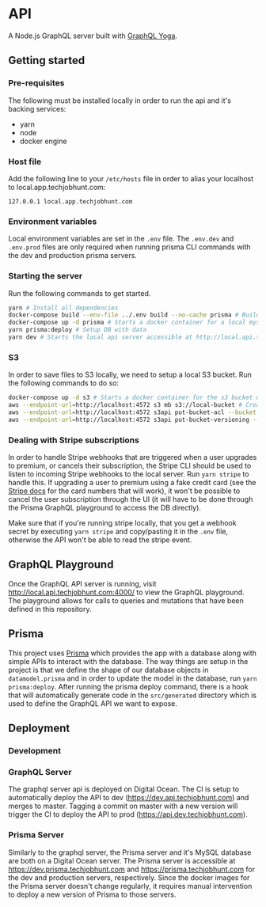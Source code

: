 # API

A Node.js GraphQL server built with [GraphQL Yoga](https://github.com/prisma/graphql-yoga).

## Getting started

### Pre-requisites

The following must be installed locally in order to run the api and it's backing services:

- yarn
- node
- docker engine

### Host file

Add the following line to your `/etc/hosts` file in order to alias your localhost to local.app.techjobhunt.com:

```text
127.0.0.1 local.app.techjobhunt.com
```

### Environment variables

Local environment variables are set in the `.env` file. The `.env.dev` and `.env.prod` files are only required when running prisma CLI commands with the dev and production prisma servers.

### Starting the server

Run the following commands to get started.

```bash
yarn # Install all dependencies
docker-compose build --env-file ../.env build --no-cache prisma # Build prisma docker image
docker-compose up -d prisma # Starts a docker container for a local mysql server and a prisma server
yarn prisma:deploy # Setup DB with data
yarn dev # Starts the local api server accessible at http://local.api.techjobhunt.com:4000
```

### S3

In order to save files to S3 locally, we need to setup a local S3 bucket. Run the following commands to do so:

```bash
docker-compose up -d s3 # Starts a docker container for the s3 bucket using localstack
aws --endpoint-url=http://localhost:4572 s3 mb s3://local-bucket # Creates the s3 bucket locally
aws --endpoint-url=http://localhost:4572 s3api put-bucket-acl --bucket local-bucket --acl public-read # Allows the read/write access to the bucket
aws --endpoint-url=http://localhost:4572 s3api put-bucket-versioning --bucket local-bucket --versioning-configuration Status=Enabled # Enable file versioning
```

### Dealing with Stripe subscriptions

In order to handle Stripe webhooks that are triggered when a user upgrades to premium, or cancels their subscription, the Stripe CLI should be used to listen to incoming Stripe webhooks to the local server. Run `yarn stripe` to handle this. If upgrading a user to premium using a fake credit card (see the [Stripe docs](https://stripe.com/docs/billing/subscriptions/set-up-subscription#test-integration) for the card numbers that will work), it won't be possible to cancel the user subscription through the UI (it will have to be done through the Prisma GraphQL playground to access the DB directly).

Make sure that if you're running stripe locally, that you get a webhook secret by executing `yarn stripe` and copy/pasting it in the `.env` file, otherwise the API won't be able to read the stripe event.

## GraphQL Playground

Once the GraphQL API server is running, visit http://local.api.techjobhunt.com:4000/ to view the GraphQL playground. The playground allows for calls to queries and mutations that have been defined in this repository.

## Prisma

This project uses [Prisma](https://www.prisma.io/) which provides the app with a database along with simple APIs to interact with the database. The way things are setup in the project is that we define the shape of our database objects in `datamodel.prisma` and in order to update the model in the database, run `yarn prisma:deploy`. After running the prisma deploy command, there is a hook that will automatically generate code in the `src/generated` directory which is used to define the GraphQL API we want to expose.

## Deployment

### Development

### GraphQL Server

The graphql server api is deployed on Digital Ocean. The CI is setup to automatically deploy the API to dev (https://dev.api.techjobhunt.com) and merges to master. Tagging a commit on master with a new version will trigger the CI to deploy the API to prod (https://api.dev.techjobhunt.com).

### Prisma Server

Similarly to the graphql server, the Prisma server and it's MySQL database are both on a Digital Ocean server. The Prisma server is accessible at https://dev.prisma.techjobhunt.com and https://prisma.techjobhunt.com for the dev and production servers, respectively. Since the docker images for the Prisma server doesn't change regularly, it requires manual intervention to deploy a new version of Prisma to those servers.
